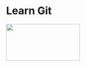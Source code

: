 # Learn Git

<img src="https://github.com/user-attachments/assets/77027bd7-c948-4a58-84c4-4f7460d984fa" width=200 height=100/>
